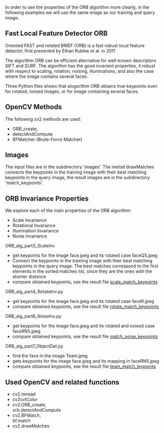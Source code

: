 
 
In order to see the properties of the ORB algorithm more clearly, 
in the following examples we will use the same image as our training and query image.

## Fast Local Feature Detector ORB

Oriented FAST and rotated BRIEF (ORB) is a fast robust local feature detector, 
first presented by Ethan Rublee et al. in 2011

The algorithm ORB can be efficient alternative for well-known descriptors SIFT and SURF.
The algorithm has the good invariant properties, it robust with respect to
scaling, rotation, noising, illuminations, and also the case where the image
contains several faces. 

Three Python files shows that alogorithm ORB obtains true keypoints even for 
rotated, noised images, or for image containing several faces.

## OpenCV Methods

The following cv2 methods are used:
  * ORB_create,
  * detectAndCompute
  * BFMatcher (Brute-Force Matcher)
  
## Images 
The input files are in the subdirectory 'images'.
The metod drawMatches connects the keypoints in the training image 
with their best matching keypoints in the query image,
the result images are in the subdirectory 'match_keypoints'.

## ORB Invariance Properties
We explore each of the main properties of the ORB algorithm:

 * Scale Invariance
 * Rotational Invariance
 * Illumination Invariance
 * Noise Invariance

 ORB_alg_part3_ScaleInv
   * get keypoints for the image face.jpeg and its rotated case faceQS.jpeg     
   * Connect the keypoints in the training image with their best matching keypoints
     in the query image. The best matches correspond to the first elements 
     in the sorted matches list, since they are the ones with the shorter distance
   * compare obtained keypoints, see the result file [scale_match_keypoints](https://github.com/Rafael1s/Computer-Vision-Udacity/blob/master/Agorithm-ORB/match_keypoints/scale_match_keypoints.png)
     
 ORB_alg_part4_RotateInv.py 
   * get keypoints for the image face.jpeg and its rotated case faceR.jpeg       
   * compare obtained keypoints, see the result file [rotate_match_keypoints](https://github.com/Rafael1s/Computer-Vision-Udacity/blob/master/Agorithm-ORB/match_keypoints/rotate_match_keypoints.png)
   
 ORB_alg_part6_NoiseInv.py
   * get keypoints for the image face.jpeg and its rotated and noised case faceRN5.jpeg       
   * compare obtained keypoints, see the result file [match_noise_keypoints](https://github.com/Rafael1s/Computer-Vision-Udacity/blob/master/Agorithm-ORB/match_keypoints/match_noise_keypoints.png)

 ORB_alg_part7_ObjectDet.py 
   * find the face in the image Team.jpeg
   * gets keypoints for the image face.jpeg and its mapping in faceRN5.jpeg       
   * compare obtained keypoints, see the result file  [team_match_leypoints](https://github.com/Rafael1s/Computer-Vision-Udacity/blob/master/Agorithm-ORB/match_keypoints/team_match_keypoints.png)
   
## Used OpenCV and related functions

* cv2.imread
* cv2cvtColor
* cv2.ORB_create,  
  orb.detectAndCompute
* cv2.BFMatch,      
  bf.match
* cv2.drawMatches
 

 



